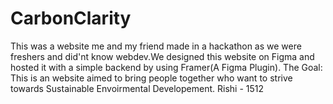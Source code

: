 # CarbonClarity
This was a website me and my friend made in a hackathon as we were freshers and did'nt know webdev.We designed this website on Figma and hosted it with a simple backend by using Framer(A Figma Plugin).
The Goal:
This is an website aimed to bring people together who want to strive towards Sustainable Envoirmental Developement.
Rishi - 1512